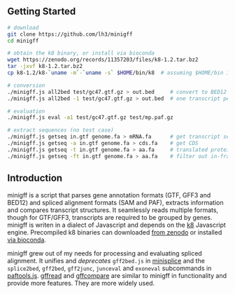 ## Getting Started
```sh
# download
git clone https://github.com/lh3/minigff
cd minigff

# obtain the k8 binary, or install via bioconda
wget https://zenodo.org/records/11357203/files/k8-1.2.tar.bz2
tar -jxvf k8-1.2.tar.bz2
cp k8-1.2/k8-`uname -m`-`uname -s` $HOME/bin/k8  # assuming $HOME/bin in $PATH

# conversion
./minigff.js all2bed test/gc47.gtf.gz > out.bed     # convert to BED12
./minigff.js all2bed -1 test/gc47.gtf.gz > out.bed  # one transcript per gene

# evaluation
./minigff.js eval -a1 test/gc47.gtf.gz test/mp.paf.gz

# extract sequences (no test case)
./minigff.js getseq in.gtf genome.fa > mRNA.fa      # get transcript sequences
./minigff.js getseq -a in.gtf genome.fa > cds.fa    # get CDS
./minigff.js getseq -t in.gtf genome.fa > aa.fa     # translated protein sequences
./minigff.js getseq -ft in.gtf genome.fa > aa.fa    # filter out in-frame stop codons
```

## Introduction

minigff is a script that parses gene annotation formats (GTF, GFF3 and BED12)
and spliced alignment formats (SAM and PAF), extracts information and compares
transcript structures. It seamlessly reads multiple formats, though for
GTF/GFF3, transcripts are required to be grouped by genes. minigff is writen in
a dialect of Javascript and depends on the [k8][k8] Javascript engine. Precompiled
k8 binaries can downloaded [from zenodo][k8-dl] or installed [via bioconda][k8-bc].

minigff grew out of my needs for processing and evaluating spliced alignment.
It unifies and *deprecates* `gff2bed.js` in [minisplice][msp] and the
`splice2bed`, `gff2bed`, `gff2junc`, `junceval` and `exoneval` subcommands in
[paftools.js][paftools]. [gffread][gffr] and [gffcompare][gffc] are similar to
minigff in functionality and provide more features. They are more widely used.

[msp]: https://github.com/lh3/minisplice
[paftools]: https://github.com/lh3/minimap2/tree/master/misc
[k8]: https://github.com/attractivechaos/k8
[k8-dl]: https://zenodo.org/records/11357203
[gffr]: https://github.com/gpertea/gffread
[gffc]: https://github.com/gpertea/gffcompare
[k8-bc]: https://bioconda.github.io/recipes/k8/README.html
